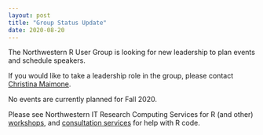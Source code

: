 ```yaml
---
layout: post
title: "Group Status Update"
date: 2020-08-20
---
```


The Northwestern R User Group is looking for new leadership to plan events and schedule speakers.  

If you  would like to take a leadership role in the group, please contact [Christina Maimone](mailto:christina.maimone@northwestern.edu).

No events are currently planned for Fall 2020.  

Please see Northwestern IT Research Computing Services for R (and other) [workshops](https://www.it.northwestern.edu/research/training.html), and [consultation services](https://www.it.northwestern.edu/research/consultation/data-services.html) for help with R code.

